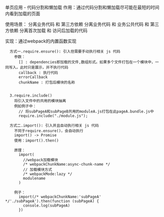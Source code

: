 单页应用 - 代码分割和懒加载
  作用：通过代码分割和懒加载尽可能在最短的时间内看到加载的页面
  
  使用场景：
    分离业务代码 和 第三方依赖
    分离业务代码 和 业务公共代码 和 第三方依赖
    分离首次加载 和 访问后加载的代码

  实现：通过webpack的内置函数实现
      
      方式一.require.ensure(): 引入但需要手动执行相关 js 代码
        参数：
          [] : dependencies即加载的文件,数组形式。如果多个文件打包在一个模块中，一同写入。此时只是展示，并不执行代码
          callback : 执行代码
          errorCallback
          chunkName : 打包后模块的名称
        
      
      3.require.include()
        将引入文件中的共用的模块抽离
        例如例子中：
          // 将subPageA和subPageB共用的moduleA.js打包在此pageA.bundle.js中
          require.include("./module.js"); 

      方式二.import(): 引入并且自动执行相关 js 代码
        不同于require.ensure()，会自动执行
        import() -> Promise
        使用：import().then()

        原理：
          import(
            //webpack加载模块
            /* webpackChunkName:async-chunk-name */ 
            // 加载模块方式
            /* webpackMode:lazy */
            modulename
          )

        例子：  
          import(/* webpackChunkName:'subPageA' */'./subPageA').then(function (subPageA) {
            console.log(subPageA)
          })
      

  
  
